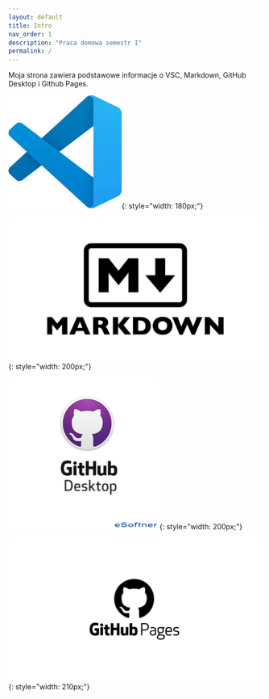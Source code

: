 ```yaml
---
layout: default
title: Intro
nav_order: 1
description: "Praca domowa semestr I"
permalink: /
---
```


Moja strona zawiera podstawowe informacje o VSC, Markdown, GitHub Desktop i Github Pages.

![text to display if no image](assets/images/VSC.jpg){: style="width: 180px;"}

![text to display if no image](assets/images/Markdown.jpg){: style="width: 200px;"}

![text to display if no image](assets/images/GitHub-Desktop.jpg){: style="width: 200px;"}

![text to display if no image](assets/images/GitHubPages.jpeg){: style="width: 210px;"}

